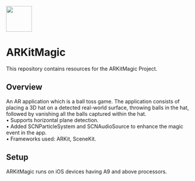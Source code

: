 <img src="https://cdn-images-1.medium.com/max/1600/1*zQ23VhZuC5oNQL7NIUzOpQ.png" height="70" >

# ARKitMagic

This repository contains resources for the ARKitMagic Project.

## Overview

 An AR application which is a ball toss game. The application consists of placing a 3D hat on a detected real-world surface, throwing balls in the hat, followed by vanishing all the balls captured within the hat.<br> 
• Supports horizontal plane detection.<br>
• Added SCNParticleSystem and SCNAudioSource to enhance the magic event in the app.<br>
• Frameworks used: ARKit, SceneKit.

## Setup

ARKitMagic runs on iOS devices having A9 and above processors.
